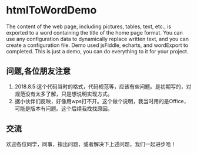 # htmlToWordDemo
The content of the web page, including pictures, tables, text, etc., is exported to a word containing the title of the home page format.
You can use any configuration data to dynamically replace written text, and you can create a configuration file.
Demo used jsFiddle, echarts, and wordExport to completed.
This is just a demo, you can do everything to it for your project.



## 问题,各位朋友注意

1.  2018.8.5:这个代码当时的格式，代码规范等，应该有些问题。是初期写的，对规范没有太多了解，只是想说明实现方式。
2.  据小伙伴们反映，好像用wps打不开。这个做个说明，我当时用的是Office，可能是版本有问题。这个后续我找找原因。



## 交流

  欢迎各位同学，同事，指出问题，或者解决下上述问题，我们一起进步哈！
